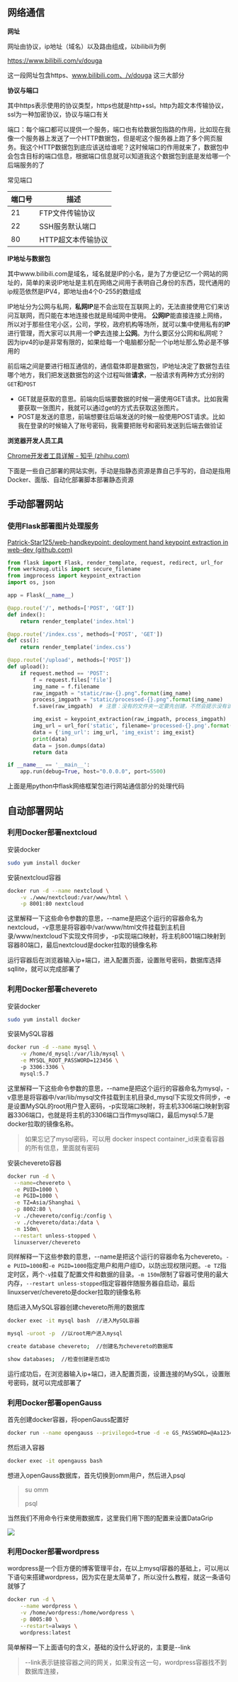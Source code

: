 ## 网络通信

**网址**

网址由协议，ip地址（域名）以及路由组成，以bilibili为例

https://www.bilibili.com/v/douga

这一段网址包含https、www.bilibili.com、/v/douga 这三大部分

**协议与端口**

其中https表示使用的协议类型，https也就是http+ssl。http为超文本传输协议，ssl为一种加密协议，协议与端口有关

端口：每个端口都可以提供一个服务，端口也有给数据包指路的作用，比如现在我像一个服务器上发送了一个HTTP数据包，但是呢这个服务器上跑了多个网页服务。我这个HTTP数据包到底应该送给谁呢？这时候端口的作用就来了，数据包中会包含目标的端口信息，根据端口信息就可以知道我这个数据包到底是发给哪一个后端服务的了

常见端口

| 端口号 | 描述               |
| ------ | ------------------ |
| 21     | FTP文件传输协议    |
| 22     | SSH服务默认端口    |
| 80     | HTTP超文本传输协议 |

**IP地址与数据包**

其中www.bilibili.com是域名，域名就是IP的小名，是为了方便记忆一个网站的网址的，简单的来说IP地址是主机在网络之间用于表明自己身份的东西，现代通用的ip规范依然是IPV4，即地址由4个0-255的数组成

IP地址分为公网与私网，**私网IP**是不会出现在互联网上的，无法直接使用它们来访问互联网，而只能在本地连接也就是局域网中使用。 **公网IP**能直接连接上网络，所以对于那些住宅小区，公司，学校，政府机构等场所，就可以集中使用私有的**IP**进行管理，而大家可以共用一个**IP**去连接上**公网**。为什么要区分公网和私网呢？ 因为ipv4的ip是非常有限的，如果给每一个电脑都分配一个ip地址那么势必是不够用的

前后端之间是要进行相互通信的，通信载体即是数据包，IP地址决定了数据包去往哪个地方，我们把发送数据包的这个过程叫做**请求**，一般请求有两种方式分别的`GET`和`POST`

- GET就是获取的意思。前端向后端要数据的时候一遍使用GET请求。比如我需要获取一张图片，我就可以通过get的方式去获取这张图片。
- POST是发送的意思，前端想要往后端发送的时候一般使用POST请求。比如我在登录的时候输入了账号密码，我需要把账号和密码发送到后端去做验证

**浏览器开发人员工具**

[Chrome开发者工具详解 - 知乎 (zhihu.com)](https://zhuanlan.zhihu.com/p/47697445)

下面是一些自己部署的网站实例，手动是指静态资源是靠自己手写的，自动是指用Docker、面版、自动化部署脚本部署静态资源

## 手动部署网站

### 使用Flask部署图片处理服务

[Patrick-Star125/web-handkeypoint: deployment hand keypoint extraction in web-dev (github.com)](https://github.com/Patrick-Star125/web-handkeypoint)

~~~python
from flask import Flask, render_template, request, redirect, url_for
from werkzeug.utils import secure_filename
from imgprocess import keypoint_extraction
import os, json

app = Flask(__name__)

@app.route('/', methods=['POST', 'GET'])
def index():
    return render_template('index.html')

@app.route('/index.css', methods=['POST', 'GET'])
def css():
    return render_template('index.css')

@app.route('/upload', methods=['POST'])
def upload():
    if request.method == 'POST':
        f = request.files['file']
        img_name = f.filename
        raw_imgpath = "static/raw-{}.png".format(img_name)
        process_imgpath = "static/processed-{}.png".format(img_name)
        f.save(raw_imgpath)  # 注意：没有的文件夹一定要先创建，不然会提示没有该路径

        img_exist = keypoint_extraction(raw_imgpath, process_imgpath)
        img_url = url_for('static', filename='processed-{}.png'.format(img_name))
        data = {'img_url': img_url, 'img_exist': img_exist}
        print(data)
        data = json.dumps(data)
        return data

if __name__ == '__main__':
    app.run(debug=True, host="0.0.0.0", port=5500)
~~~

上面是用python中flask网络框架包进行网站通信部分的处理代码

## 自动部署网站

### 利用Docker部署nextcloud

安装docker

~~~bash
sudo yum install docker
~~~

安装nextcloud容器

~~~bash
docker run -d --name nextcloud \
    -v ./www/nextcloud:/var/www/html \
    -p 8001:80 nextcloud
~~~

这里解释一下这些命令参数的意思，--name是把这个运行的容器命名为nextcloud，-v意思是将容器中/var/www/html文件挂载到主机目录/www/nextcloud下实现文件同步，-p实现端口映射，将主机8001端口映射到容器80端口，最后nextcloud是docker拉取的镜像名称

运行容器后在浏览器输入ip+端口，进入配置页面，设置账号密码，数据库选择sqllite，就可以完成部署了

### 利用Docker部署chevereto

安装docker

~~~bash
sudo yum install docker
~~~

安装MySQL容器

~~~bash
docker run -d --name mysql \
    -v /home/d_mysql:/var/lib/mysql \
    -e MYSQL_ROOT_PASSWORD=123456 \ 
    -p 3306:3306 \
    mysql:5.7
~~~

这里解释一下这些命令参数的意思，--name是把这个运行的容器命名为mysql，-v意思是将容器中/var/lib/mysql文件挂载到主机目录d_mysql下实现文件同步，-e是设置MySQL的root用户登入密码，-p实现端口映射，将主机3306端口映射到容器3306端口，也就是将主机的3306端口当作mysql端口，最后mysql:5.7是docker拉取的镜像名称。

> 如果忘记了mysql密码，可以用 docker inspect container_id来查看容器的所有信息，里面就有密码

安装chevereto容器

~~~bash
docker run -d \
  --name=chevereto \
  -e PUID=1000 \
  -e PGID=1000 \
  -e TZ=Asia/Shanghai \
  -p 8002:80 \
  -v ./chevereto/config:/config \
  -v ./chevereto/data:/data \
  -m 150m\
  --restart unless-stopped \
  linuxserver/chevereto
~~~

同样解释一下这些参数的意思，--name是把这个运行的容器命名为chevereto。`-e PUID=1000`和`-e PGID=1000`指定用户和用户组ID，以防出现权限问题。`-e TZ`指定时区，两个`-v`挂载了配置文件和数据的目录。`-m 150m`限制了容器可使用的最大内存，`--restart unless-stopped`指定容器伴随服务器自启动，最后linuxserver/chevereto是docker拉取的镜像名称

随后进入MySQL容器创建chevereto所用的数据库

~~~bash
docker exec -it mysql bash  //进入MySQL容器

mysql -uroot -p  //以root用户进入mysql

create database chevereto;	//创建名为chevereto的数据库

show databases;  //检查创建是否成功
~~~

运行成功后，在浏览器输入ip+端口，进入配置页面，设置连接的MySQL，设置账号密码，就可以完成部署了

### 利用Docker部署openGauss

首先创建docker容器，将openGauss配置好

~~~bash
docker run --name opengauss --privileged=true -d -e GS_PASSWORD=@Aa123456 -v /home/opengauss:/var/lib/opengauss/data -p 5432:5432  enmotech/opengauss:latest
~~~

然后进入容器

~~~bash
docker exec -it opengauss bash
~~~

想进入openGauss数据库，首先切换到omm用户，然后进入psql

>su omm
>
>psql

当然我们不用命令行来使用数据库，这里我们用下图的配置来设置DataGrip

![](http://1.14.100.228:8002/images/2022/03/27/20220327165908.png)

### 利用Docker部署wordpress

wordpress是一个巨方便的博客管理平台，在以上mysql容器的基础上，可以用以下语句来搭建wordpress，因为实在是太简单了，所以没什么教程，就这一条语句就够了

~~~bash
docker run -d \
	--name wordpress \
	-v /home/wordpress:/home/wordpress \
    -p 8005:80 \
    --restart=always \
    wordpress:latest
~~~

简单解释一下上面语句的含义，基础的没什么好说的，主要是--link 

> --link表示链接容器之间的网关，如果没有这一句，wordpress容器找不到数据库连接，





































